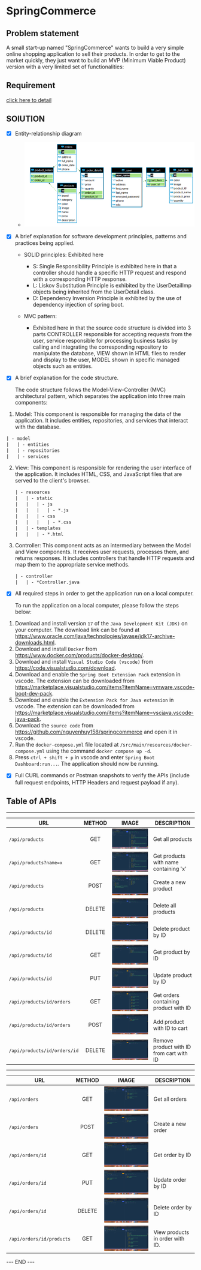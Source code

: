 # SpringCommerce

## Problem statement
A small start-up named "SpringCommerce" wants to build a very simple online shopping application to sell their products. In order to get to the market quickly, they just want to build an MVP (Minimum Viable Product) version with a very limited set of functionalities:


## Requirement

[click here to detail](/REQUIREMENT.md)


## SOlUTION
  - [x] Entity-relationship diagram 
    - ![Diagram db](src/main/resources/static/images/diagram.png)



  - [x] A brief explanation for software development principles, patterns and practices being applied.
    - SOLID principles: Exhibited here
      - S: Single Responsibility Principle is exhibited here in that a controller should handle a specific HTTP request and respond with a corresponding HTTP response.
      - L: Liskov Substitution Principle is exhibited by the UserDetailImp objects being inherited from the UserDetail class.
      - D: Dependency Inversion Principle is exhibited by the use of dependency injection of spring boot.
      
    - MVC pattern:
      - Exhibited here in that the source code structure is divided into 3 parts CONTROLLER responsible for accepting requests from the user, service responsible for processing business tasks by calling and integrating the corresponding repository to manipulate the database, VIEW shown in HTML files to render and display to the user, MODEL shown in specific managed objects such as entities.
  
  - [x] A brief explanation for the code structure.

    The code structure follows the Model-View-Controller (MVC) architectural pattern, which separates the application into three main components:

  1. Model: This component is responsible for managing the data of the application. It includes entities, repositories, and services that interact with the database.
  
    
    | - model
    |   | - entities
    |   | - repositories
    |   | - services
    
    
 2. View: This component is responsible for rendering the user interface of the application. It includes HTML, CSS, and JavaScript files that are served to the client's browser.
 
    ```
    | - resources
    |   | - static
    |   |   | - js
    |   |   |   | - *.js
    |   |   | - css
    |   |   |   | - *.css
    |   | - templates
    |   |   | - *.html
    ```

 3. Controller: This component acts as an intermediary between the Model and View components. It receives user requests, processes them, and returns responses. It includes controllers that handle HTTP requests and map them to the appropriate service methods.
 
    ```
    | - controller
    |   | - *Controller.java
    ```

  - [x] All required steps in order to get the application run on a local computer.

    To run the application on a local computer, please follow the steps below:

  1. Download and install version `17` of the `Java Development Kit (JDK)` on your computer. The download link can be found at https://www.oracle.com/java/technologies/javase/jdk17-archive-downloads.html.
  2. Download and install `Docker` from https://www.docker.com/products/docker-desktop/.
  3. Download and install `Visual Studio Code (vscode)` from https://code.visualstudio.com/download.
  4. Download and enable the `Spring Boot Extension Pack` extension in vscode. The extension can be downloaded from https://marketplace.visualstudio.com/items?itemName=vmware.vscode-boot-dev-pack.
  5. Download and enable the `Extension Pack for Java extension` in vscode. The extension can be downloaded from https://marketplace.visualstudio.com/items?itemName=vscjava.vscode-java-pack.
  6. Download the `source code` from https://github.com/nguyenhuy158/springcommerce and open it in vscode.
  7. Run the `docker-compose.yml` file located at `/src/main/resources/docker-compose.yml` using the command `docker compose up -d`.
  8. Press `ctrl + shift + p` in vscode and enter `Spring Boot Dashboard:run...`. The application should now be running.

  - [x] Full CURL commands or Postman snapshots to verify the APIs (include full request endpoints, HTTP Headers and request payload if any).
  
  ## Table of APIs

  ---  

  | URL                          | METHOD | IMAGE                                                                           | DESCRIPTION                              |
  | ---------------------------- | :----: | ------------------------------------------------------------------------------- | ---------------------------------------- |
  | `/api/products`              |  GET   | ![image](src/main/resources/static/images/api.products.get.png)                 | Get all products                         |
  | `/api/products?name=x`       |  GET   | ![image](src/main/resources/static/images/api.products.get.name.x.png)          | Get products with name containing 'x'    |
  | `/api/products`              |  POST  | ![image](src/main/resources/static/images/api.products.post.png)                | Create a new product                     |
  | `/api/products`              | DELETE | ![image](src/main/resources/static/images/api.products.delete.png)              | Delete all products                      |
  | `/api/products/id`           | DELETE | ![image](src/main/resources/static/images/api.products.id.delete.png)           | Delete product by ID                     |
  | `/api/products/id`           |  GET   | ![image](src/main/resources/static/images/api.products.id.get.png)              | Get product by ID                        |
  | `/api/products/id`           |  PUT   | ![image](src/main/resources/static/images/api.products.id.put.png)              | Update product by ID                     |
  | `/api/products/id/orders`    |  GET   | ![image](src/main/resources/static/images/api.products.id.orders.get.png)       | Get orders containing product with ID    |
  | `/api/products/id/orders`    |  POST  | ![image](src/main/resources/static/images/api.products.id.orders.post.png)      | Add product with ID to cart              |
  | `/api/products/id/orders/id` | DELETE | ![image](src/main/resources/static/images/api.products.id.orders.id.delete.png) | Remove product with ID from cart with ID |

  ---

  | URL                       | METHOD | IMAGE                                                                     | DESCRIPTION                     |
  | ------------------------- | :----: | ------------------------------------------------------------------------- | ------------------------------- |
  | `/api/orders`             |  GET   | ![image](src/main/resources/static/images/api.orders.get.png)             | Get all orders                  |
  | `/api/orders`             |  POST  | ![image](src/main/resources/static/images/api.orders.post.png)            | Create a new order              |
  | `/api/orders/id`          |  GET   | ![image](src/main/resources/static/images/api.orders.id.get.png)          | Get order by ID                 |
  | `/api/orders/id`          |  PUT   | ![image](src/main/resources/static/images/api.orders.id.put.png)          | Update order by ID              |
  | `/api/orders/id`          | DELETE | ![image](src/main/resources/static/images/api.orders.id.delete.png)       | Delete order by ID              |
  | `/api/orders/id/products` |  GET   | ![image](src/main/resources/static/images/api.orders.id.products.get.png) | View products in order with ID. |

  --- END ---
